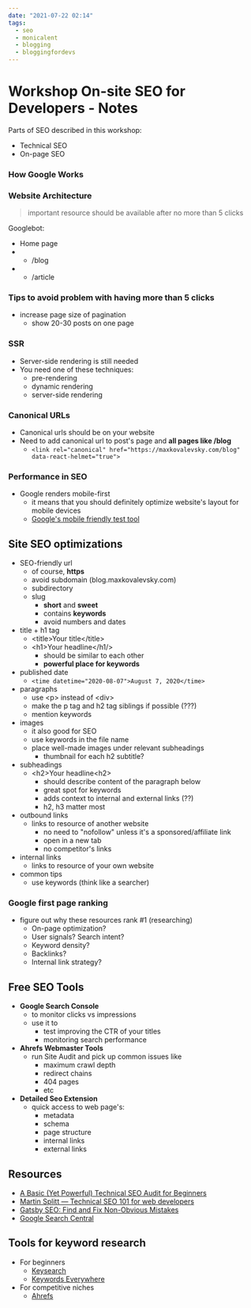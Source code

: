 ```yaml
---
date: "2021-07-22 02:14"
tags:
  - seo
  - monicalent
  - blogging
  - bloggingfordevs
---
```


# Workshop On-site SEO for Developers - Notes

Parts of SEO described in this workshop:

* Technical SEO
* On-page SEO

### How Google Works

### Website Architecture

 > 
 > important resource should be available after no more than 5 clicks

Googlebot:

* Home page
* 
  * /blog
* 
  * /article

### Tips to avoid problem with having more than 5 clicks

* increase page size of pagination
  * show 20-30 posts on one page

### SSR

* Server-side rendering is still needed
* You need one of these techniques:
  * pre-rendering
  * dynamic rendering
  * server-side rendering

### Canonical URLs

* Canonical urls should be on your website
* Need to add canonical url to post's page and **all pages like /blog**
  * `<link rel="canonical" href="https://maxkovalevsky.com/blog" data-react-helmet="true">`

### Performance in SEO

* Google renders mobile-first 
  * it means that you should definitely optimize website's layout for mobile devices
  * [Google's mobile friendly test tool](https://search.google.com/test/mobile-friendly)

## Site SEO optimizations

* SEO-friendly url
  * of course, **https**
  * avoid subdomain (blog.maxkovalevsky.com)
  * subdirectory
  * slug
    * **short** and **sweet**
    * contains **keywords**
    * avoid numbers and dates
* title + h1 tag
  * \<title\>Your title\</title\>
  * \<h1\>Your headline\</h1/>
    * should be similar to each other
    * **powerful place for keywords**
* published date
  * `<time datetime="2020-08-07">August 7, 2020</time>`
* paragraphs
  * use \<p\> instead of \<div\>
  * make the p tag and h2 tag siblings if possible (???)
  * mention keywords
* images
  * it also good for SEO
  * use keywords in the file name
  * place well-made images under relevant subheadings
    * thumbnail for each h2 subtitle?
* subheadings
  * \<h2\>Your headline\<h2\>
    * should describe content of the paragraph below
    * great spot for keywords
    * adds context to internal and external links (??)
    * h2, h3 matter most
* outbound links
  * links to resource of another website
    * no need to "nofollow" unless it's a sponsored/affiliate link
    * open in a new tab
    * no competitor's links
* internal links
  * links to resource of your own website
* common tips
  * use keywords (think like a searcher)

### Google first page ranking

* figure out why these resources rank #1 (researching)
  * On-page optimization?
  * User signals? Search intent?
  * Keyword density?
  * Backlinks?
  * Internal link strategy?

## Free SEO Tools

* **Google Search Console**
  * to monitor clicks vs impressions
  * use it to
    * test improving the CTR of your titles
    * monitoring search performance
* **Ahrefs Webmaster Tools**
  * run Site Audit and pick up common issues like
    * maximum crawl depth
    * redirect chains
    * 404 pages
    * etc
* **Detailed Seo Extension**
  * quick access to web page's:
    * metadata
    * schema
    * page structure
    * internal links
    * external links

## Resources

* [A Basic (Yet Powerful) Technical SEO Audit for Beginners](https://www.youtube.com/watch?v=oJPGa0J6p5Q)
* [Martin Splitt — Technical SEO 101 for web developers](https://www.youtube.com/watch?v=XF08jiOKaiQ)
* [Gatsby SEO: Find and Fix Non-Obvious Mistakes](https://bloggingfordevs.com/gatsby-seo/)
* [Google Search Central](https://developers.google.com/search/)

## Tools for keyword research

* For beginners
  * [Keysearch](https://keysearch.co)
  * [Keywords Everywhere](https://keywordseverywhere.com/)
* For competitive niches
  * [Ahrefs](https://ahrefs.com/)
